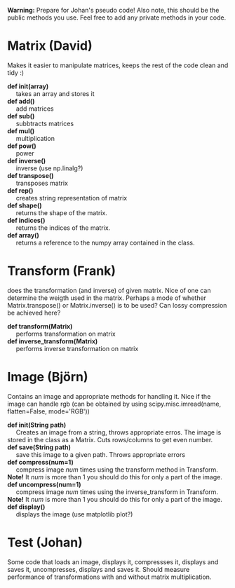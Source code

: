**Warning:** Prepare for Johan's pseudo code! Also note, this should be the public methods you use. 
Feel free to add any private methods in your code. 

# Matrix (David)
Makes it easier to manipulate matrices, keeps the rest of the code clean and tidy :)

**def init(array)** 
<br>&nbsp;&nbsp;&nbsp;&nbsp;
takes an array and stores it
<br>
**def add()**
<br>&nbsp;&nbsp;&nbsp;&nbsp;
add matrices
<br>
**def sub()**
<br>&nbsp;&nbsp;&nbsp;&nbsp;
subbtracts matrices
<br>
**def mul()**
<br>&nbsp;&nbsp;&nbsp;&nbsp;
multiplication
<br>
**def pow()**
<br>&nbsp;&nbsp;&nbsp;&nbsp;
power
<br>
**def inverse()**
<br>&nbsp;&nbsp;&nbsp;&nbsp;
inverse (use np.linalg?)
<br>
**def transpose()**
<br>&nbsp;&nbsp;&nbsp;&nbsp;
transposes matrix
<br>
**def rep()**
<br>&nbsp;&nbsp;&nbsp;&nbsp;
creates string representation of matrix
<br>
**def shape()**
<br>&nbsp;&nbsp;&nbsp;&nbsp;
returns the shape of the matrix.
<br>
**def indices()**
<br>&nbsp;&nbsp;&nbsp;&nbsp;
returns the indices of the matrix.
<br>
**def array()**
<br>&nbsp;&nbsp;&nbsp;&nbsp;
returns a reference to the numpy array contained in the class.

# Transform (Frank)
does the transformation (and inverse) of given matrix. Nice of one can determine the weigth used in the matrix. 
Perhaps a mode of whether Matrix.transpose() or Matrix.inverse() is to be used?
Can lossy compression be achieved here?

**def transform(Matrix)** 
<br>&nbsp;&nbsp;&nbsp;&nbsp;
performs transformation on matrix
<br>
**def inverse_transform(Matrix)** 
<br>&nbsp;&nbsp;&nbsp;&nbsp;
performs inverse transformation on matrix

# Image (Björn)
Contains an image and appropriate methods for handling it. Nice if the image can handle rgb (can be obtained by using scipy.misc.imread(name, flatten=False, mode='RGB'))

**def init(String path)** 
<br>&nbsp;&nbsp;&nbsp;&nbsp;
Creates an image from a string, throws appropriate erros. The image is stored in the class as a Matrix. Cuts rows/columns to get even number.
<br>
**def save(String path)**
<br>&nbsp;&nbsp;&nbsp;&nbsp;
save this image to a given path. Throws appropriate errors
<br>
**def compress(num=1)**
<br>&nbsp;&nbsp;&nbsp;&nbsp;
compress image *num* times using the transform method in Transform. **Note!** It *num* is more than 1 you should do this for only a part of the image.
<br>
**def uncompress(num=1)**
<br>&nbsp;&nbsp;&nbsp;&nbsp;
compress image *num* times using the inverse_transform in Transform. **Note!** It *num* is more than 1 you should do this for only a part of the image.
<br>
**def display()**
<br>&nbsp;&nbsp;&nbsp;&nbsp;
displays the image (use matplotlib plot?)

# Test (Johan)
Some code that loads an image, displays it, compressses it, displays and saves it, uncompresses, displays and saves it.
Should measure performance of transformations with and without matrix multiplication.

